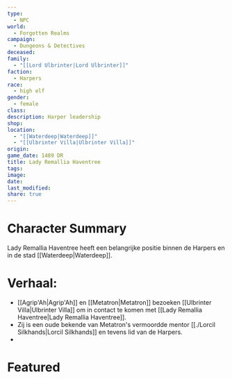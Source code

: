 ```yaml
---
type:
  - NPC
world:
  - Forgotten Realms
campaign:
  - Dungeons & Detectives
deceased: 
family:
  - "[[Lord Ulbrinter|Lord Ulbrinter]]"
faction:
  - Harpers
race:
  - high elf
gender:
  - female
class: 
description: Harper leadership
shop: 
location:
  - "[[Waterdeep|Waterdeep]]"
  - "[[Ulbrinter Villa|Ulbrinter Villa]]"
origin: 
game_date: 1489 DR
title: Lady Remallia Haventree
tags: 
image: 
date: 
last_modified: 
share: true
---
```

# Character Summary
Lady Remallia Haventree heeft een belangrijke positie binnen de Harpers en in de stad [[Waterdeep|Waterdeep]]. 

# Verhaal:
- [[Agrip'Ah|Agrip'Ah]] en [[Metatron|Metatron]] bezoeken [[Ulbrinter Villa|Ulbrinter Villa]] om in contact te komen met [[Lady Remallia Haventree|Lady Remallia Haventree]].
- Zij is een oude bekende van Metatron's vermoordde mentor [[./Lorcil Silkhands|Lorcil Silkhands]]  en tevens lid van de Harpers. 
- 
# Featured

